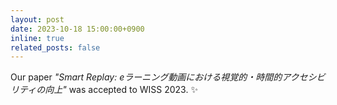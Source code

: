 ```yaml
---
layout: post
date: 2023-10-18 15:00:00+0900
inline: true
related_posts: false
---
```


Our paper _"Smart Replay: eラーニング動画における視覚的・時間的アクセシビリティの向上"_ was accepted to WISS 2023. ✨
